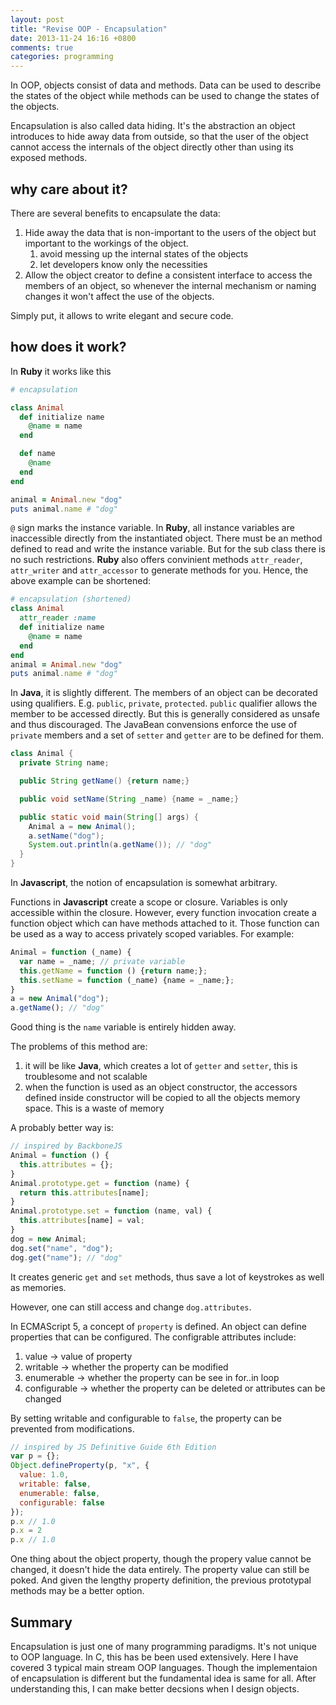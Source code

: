 ```yaml
---
layout: post
title: "Revise OOP - Encapsulation"
date: 2013-11-24 16:16 +0800
comments: true
categories: programming 
---
```


In OOP, objects consist of data and methods. Data can be used to describe the states of the object while methods can be used to change the states of the objects. 

Encapsulation is also called data hiding. It's the abstraction an object introduces to hide away data from outside, so that the user of the object cannot access the internals of the object directly other than using its exposed methods. 



## why care about it?

There are several benefits to encapsulate the data:

1. Hide away the data that is non-important to the users of the object but important to the workings of the object. 
    1. avoid messing up the internal states of the objects
    2. let developers know only the necessities
2. Allow the object creator to define a consistent interface to access the members of an object, so whenever the internal mechanism or naming changes it won't affect the use of the objects. 

Simply put, it allows to write elegant and secure code.

## how does it work?

In **Ruby** it works like this 

``` ruby
# encapsulation

class Animal
  def initialize name
    @name = name 
  end

  def name 
    @name
  end
end

animal = Animal.new "dog"
puts animal.name # "dog"
```

`@` sign marks the instance variable. In **Ruby**, all instance variables are inaccessible directly from the instantiated object. There must be an method defined to read and write the instance variable. But for the sub class there is no such restrictions. **Ruby** also offers convinient methods `attr_reader`, `attr_writer` and `attr_accessor` to generate methods for you. Hence, the above example can be shortened:

``` ruby
# encapsulation (shortened)
class Animal
  attr_reader :name
  def initialize name
    @name = name
  end
end
animal = Animal.new "dog"
puts animal.name # "dog"
```

In **Java**, it is slightly different. The members of an object can be decorated using qualifiers. E.g. `public`, `private`, `protected`. `public` qualifier allows the member to be accessed directly. But this is generally considered as unsafe and thus discouraged. The JavaBean convensions enforce the use of `private` members and a set of `setter` and `getter` are to be defined for them. 

``` java
class Animal {
  private String name;

  public String getName() {return name;}

  public void setName(String _name) {name = _name;}

  public static void main(String[] args) {
    Animal a = new Animal();
    a.setName("dog");
    System.out.println(a.getName()); // "dog"
  }  
}
```

In **Javascript**, the notion of encapsulation is somewhat arbitrary. 

Functions in **Javascript** create a scope or closure. Variables is only accessible within the closure. However, every function invocation create a function object which can have methods attached to it. Those function can be used as a way to access privately scoped variables. For example: 

``` javascript
Animal = function (_name) {
  var name = _name; // private variable
  this.getName = function () {return name;};
  this.setName = function (_name) {name = _name;};
}
a = new Animal("dog");
a.getName(); // "dog"
```

Good thing is the `name` variable is entirely hidden away. 

The problems of this method are:

1. it will be like **Java**, which creates a lot of `getter` and `setter`, this is troublesome and not scalable
2. when the function is used as an object constructor, the accessors defined inside constructor will be copied to all the objects memory space. This is a waste of memory

A probably better way is:  
``` javascript
// inspired by BackboneJS
Animal = function () {
  this.attributes = {};
}
Animal.prototype.get = function (name) {
  return this.attributes[name];
}
Animal.prototype.set = function (name, val) {
  this.attributes[name] = val;
}
dog = new Animal;
dog.set("name", "dog");
dog.get("name"); // "dog"
```

It creates generic `get` and `set` methods, thus save a lot of keystrokes as well as memories.

However, one can still access and change `dog.attributes`.

In ECMAScript 5, a concept of `property` is defined. An object can define properties that can be configured. The configrable attributes include:

1. value          -> value of property
2. writable       -> whether the property can be modified
3. enumerable     -> whether the property can be see in for..in loop
4. configurable   -> whether the property can be deleted or attributes can be changed

By setting writable and configurable to `false`, the property can be prevented from modifications.

``` javascript
// inspired by JS Definitive Guide 6th Edition
var p = {};
Object.defineProperty(p, "x", {
  value: 1.0, 
  writable: false, 
  enumerable: false, 
  configurable: false
});
p.x // 1.0
p.x = 2
p.x // 1.0
```

One thing about the object property, though the propery value cannot be changed, it doesn't hide the data entirely. The property value can still be poked. And given the lengthy property definition, the previous prototypal methods may be a better option.  

## Summary

Encapsulation is just one of many programming paradigms. It's not unique to OOP language. In C, this has be been used extensively. Here I have covered 3 typical main stream OOP languages. Though the implementaion of encapsulation is different but the fundamental idea is same for all. After understanding this, I can make better decsions when I design objects.
